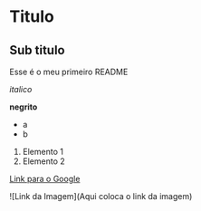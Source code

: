 # Titulo

## Sub titulo 

Esse é o meu primeiro README

*italico*

**negrito**

- a
- b

1) Elemento 1
2) Elemento 2

[Link para o Google](https://www.google.com) 

![Link da Imagem](Aqui coloca o link da imagem)